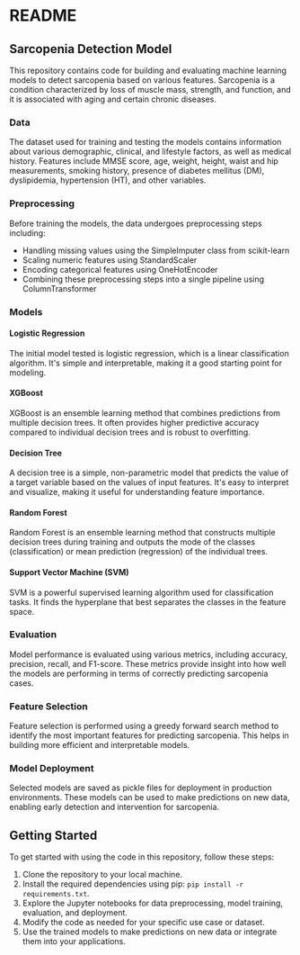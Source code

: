 # README

## Sarcopenia Detection Model

This repository contains code for building and evaluating machine learning models to detect sarcopenia based on various features. Sarcopenia is a condition characterized by loss of muscle mass, strength, and function, and it is associated with aging and certain chronic diseases.

### Data

The dataset used for training and testing the models contains information about various demographic, clinical, and lifestyle factors, as well as medical history. Features include MMSE score, age, weight, height, waist and hip measurements, smoking history, presence of diabetes mellitus (DM), dyslipidemia, hypertension (HT), and other variables.

### Preprocessing

Before training the models, the data undergoes preprocessing steps including:
- Handling missing values using the SimpleImputer class from scikit-learn
- Scaling numeric features using StandardScaler
- Encoding categorical features using OneHotEncoder
- Combining these preprocessing steps into a single pipeline using ColumnTransformer

### Models

#### Logistic Regression
The initial model tested is logistic regression, which is a linear classification algorithm. It's simple and interpretable, making it a good starting point for modeling.

#### XGBoost
XGBoost is an ensemble learning method that combines predictions from multiple decision trees. It often provides higher predictive accuracy compared to individual decision trees and is robust to overfitting.

#### Decision Tree
A decision tree is a simple, non-parametric model that predicts the value of a target variable based on the values of input features. It's easy to interpret and visualize, making it useful for understanding feature importance.

#### Random Forest
Random Forest is an ensemble learning method that constructs multiple decision trees during training and outputs the mode of the classes (classification) or mean prediction (regression) of the individual trees.

#### Support Vector Machine (SVM)
SVM is a powerful supervised learning algorithm used for classification tasks. It finds the hyperplane that best separates the classes in the feature space.

### Evaluation

Model performance is evaluated using various metrics, including accuracy, precision, recall, and F1-score. These metrics provide insight into how well the models are performing in terms of correctly predicting sarcopenia cases.

### Feature Selection

Feature selection is performed using a greedy forward search method to identify the most important features for predicting sarcopenia. This helps in building more efficient and interpretable models.

### Model Deployment

Selected models are saved as pickle files for deployment in production environments. These models can be used to make predictions on new data, enabling early detection and intervention for sarcopenia.

## Getting Started

To get started with using the code in this repository, follow these steps:
1. Clone the repository to your local machine.
2. Install the required dependencies using pip: `pip install -r requirements.txt`.
3. Explore the Jupyter notebooks for data preprocessing, model training, evaluation, and deployment.
4. Modify the code as needed for your specific use case or dataset.
5. Use the trained models to make predictions on new data or integrate them into your applications.



